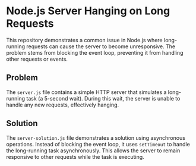 # Node.js Server Hanging on Long Requests

This repository demonstrates a common issue in Node.js where long-running requests can cause the server to become unresponsive.  The problem stems from blocking the event loop, preventing it from handling other requests or events.

## Problem

The `server.js` file contains a simple HTTP server that simulates a long-running task (a 5-second wait). During this wait, the server is unable to handle any new requests, effectively hanging.

## Solution

The `server-solution.js` file demonstrates a solution using asynchronous operations.  Instead of blocking the event loop, it uses `setTimeout` to handle the long-running task asynchronously.  This allows the server to remain responsive to other requests while the task is executing.